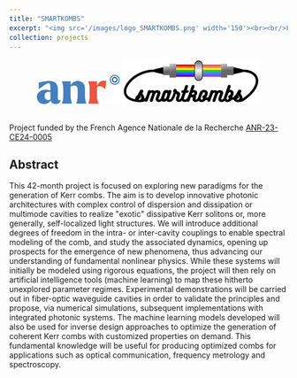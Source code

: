 ```yaml
---
title: "SMARTKOMBS"
excerpt: "<img src='/images/logo_SMARTKOMBS.png' width='150'><br><br/>French ANR funded project on innovative optical comb generation via nonlinear fiber optics"
collection: projects
---
```


<center>
<img src='/images/logo_ANR.png' width='150'>
<img src='/images/logo_SMARTKOMBS.png' width='250'>
</center>
<br>

Project funded by the French Agence Nationale de la Recherche [ANR-23-CE24-0005](https://anr.fr/Projet-ANR-23-CE24-0005)

## Abstract
This 42-month project is focused on exploring new paradigms for the generation of Kerr combs. The aim is to develop innovative photonic architectures with complex control of dispersion and dissipation or multimode cavities to realize "exotic" dissipative Kerr solitons or, more generally, self-localized light structures. We will introduce additional degrees of freedom in the intra- or inter-cavity couplings to enable spectral modeling of the comb, and study the associated dynamics, opening up prospects for the emergence of new phenomena, thus advancing our understanding of fundamental nonlinear physics. While these systems will initially be modeled using rigorous equations, the project will then rely on artificial intelligence tools (machine learning) to map these hitherto unexplored parameter regimes. Experimental demonstrations will be carried out in fiber-optic waveguide cavities in order to validate the principles and propose, via numerical simulations, subsequent implementations with integrated photonic systems. 
The machine learning models developed will also be used for inverse design approaches to optimize the generation of coherent Kerr combs with customized properties on demand. This fundamental knowledge will be useful for producing optimized combs for applications such as optical communication, frequency metrology and spectroscopy.